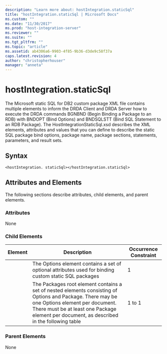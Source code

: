 ```yaml
---
description: "Learn more about: hostIntegration.staticSql"
title: "hostIntegration.staticSql | Microsoft Docs"
ms.custom: ""
ms.date: "11/30/2017"
ms.prod: "host-integration-server"
ms.reviewer: ""
ms.suite: ""
ms.tgt_pltfrm: ""
ms.topic: "article"
ms.assetid: ab4306a6-9903-4f85-9b36-d3de9c58f37a
caps.latest.revision: 4
author: "christopherhouser"
manager: "anneta"
---
```

# hostIntegration.staticSql
The Microsoft static SQL for DB2 custom package XML file contains multiple elements to inform the DRDA Client and DRDA Server how to execute the DRDA commands BGNBND (Begin Binding a Package to an RDB) with BNDOPT (Bind Options) and BNDSQLSTT (Bind SQL Statement to an RDB Package). The HostIntegrationStaticSql.xsd describes the XML elements, attributes and values that you can define to describe the static SQL package bind options, package name, package sections, statements, parameters, and result sets.  
  
## Syntax  
  
```  
<hostIntegration. staticSql></hostIntegration.staticSql>  
```  
  
## Attributes and Elements  
 The following sections describe attributes, child elements, and parent elements.  
  
### Attributes  
 None  
  
### Child Elements  
  
|Element|Description|Occurrence Constraint|  
|-------------|-----------------|---------------------------|  
||The Options element contains a set of optional attributes used for binding custom static SQL packages|1|  
||The Packages root element contains a set of nested elements consisting of Options and Package. There may be one Options element per document. There must be at least one Package element per document, as described in the following table|1 to 1|  
  
### Parent Elements  
 None
